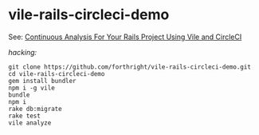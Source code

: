 # vile-rails-circleci-demo

See: [Continuous Analysis For Your Rails Project Using Vile and CircleCI](https://medium.com/forthright/continuous-analysis-for-your-rails-project-using-vile-and-circleci-4fb077378ab6)

*hacking:*

    git clone https://github.com/forthright/vile-rails-circleci-demo.git
    cd vile-rails-circleci-demo
    gem install bundler
    npm i -g vile
    bundle
    npm i
    rake db:migrate
    rake test
    vile analyze
